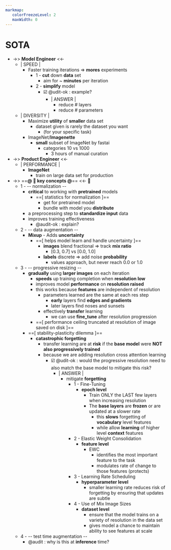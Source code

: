 ```yaml
---
markmap:
   colorFreezeLevel: 2
   maxWidth: 0
---
```


# SOTA

- ->> **Model Engineer** <<-
  - | SPEED |
    - Faster training iterations => **mores** experiments
      - 1 - **cut** down **data** set
        - aim for ~ **minutes** per iteration
      - 2 - **simplify** model
        - ☑️ @udit-ok : example?
          - | ANSWER |
            - reduce # layers
            - reduce # parameters
  - | DIVERSITY |
    - Maximize **utility** of **smaller** data set
      - dataset given is rarely the dataset you want
        - (for your specific task)
    - ImageNet/**Imagenette**
      - **small** subset of ImageNet by fastai
        - categories 10 vs 1000
          - 3 hours of manual curation
- ->> **Product Engineer** <<-
  - | PERFORMANCE |
    - **ImageNet**
      - train on large data set for production
- ->> ==**@ 🔑 key concepts @**== <<- 📶
  - 1 - -- normalization --
    - **critical** to working with **pretrained** models
      - ==[ statistics for normalization ]==
        - get for pretrained model
        - bundle with model you **distribute**
    - a preprocessing step to **standardize input** data
    - improves training effectiveness
      - @audit-ok : explain?
  - 2 - -- data augmentation --
    - **Mixup** - Adds **uncertainty**
      - ==[ helps model learn and handle uncertainty ]==
        - **images** blend fractional => track **mix ratio**
          - [0.3, 0.7] vs [0.0, 1.0]
        - **labels** discrete => add noise **probability**
          - values approach, but never reach 0.0 or 1.0
  - 3 - -- progressive resizing --
    - **gradually** using **larger images** on each iteration
      - **speeds** up training completion when **resolution low**
      - improves model **performance** on **resolution raised**
      - this works because **features** are independent of resolution
        - parameters learned are the same at each res step
          - **early** layers find **edges and gradients**
          - later layers find noses and sunsets
        - effectively **transfer** learning
          - we can use **fine_tune** after resolution progression
      - ==[ performance ceiling truncated at resolution of image saved on disk ]==
    - ==[ stability-plasticity dilemma ]==
      - **catastrophic forgetting**
        - transfer learning are at **risk** if the **base model**
        were **NOT also progressively trained**
        - because we are adding resolution cross attention learning
          - ☑️ @udit-ok : would the progressive resolution need to
          also match the base model to mitigate this risk?
            - | ANSWER |
              - mitigate **forgetting**
                - 1 - Fine-Tuning
                  - **epoch level**
                    - Train ONLY the LAST few layers when increasing resolution
                    - The **base layers** are **frozen** or are updated at a slower rate
                      - this **slows** forgetting of **vocabulary** level features
                      - while allow **learning** of higher level **context** features
                - 2 - Elastic Weight Consolidation
                  - **feature level**
                    - EWC
                      - identifies the most important feature to the task
                      - modulates rate of change to those features (protects)
                - 3 - Learning Rate Scheduling
                  - **hyperparameter level**
                    - smaller learning rate reduces risk of forgetting
                    by ensuring that updates are subtle
                - 4 - Use of Mix Image Sizes
                  - **dataset level**
                    - ensure that the model trains on a variety of resolution in the data set
                    - gives model a chance to maintain ability to see features at scale
  - 4 - -- test time augmentation --
    - @audit : why is this at **inference** time?
